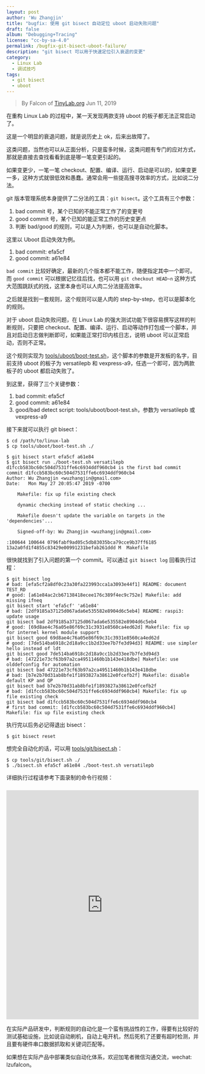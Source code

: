 ```yaml
---
layout: post
author: 'Wu Zhangjin'
title: "bugfix: 使用 git bisect 自动定位 uboot 启动失败问题"
draft: false
album: "Debugging+Tracing"
license: "cc-by-sa-4.0"
permalink: /bugfix-git-bisect-uboot-failure/
description: "git bisect 可以用于快速定位引入衰退的变更"
category:
  - Linux Lab
  - 调试技巧
tags:
  - git bisect
  - uboot
---
```


> By Falcon of [TinyLab.org][1]
> Jun 11, 2019

在重构 Linux Lab 的过程中，某一天发现两款支持 uboot 的板子都无法正常启动了。

这是一个明显的衰退问题，就是说历史上 ok，后来出故障了。

这类问题，当然也可以从正面分析，只是蛮多时候，这类问题有专门的应对方式，那就是直接去查找看看到底是哪一笔变更引起的。

如果变更少，一笔一笔 checkout、配置、编译、运行、启动是可以的，如果变更一多，这种方式就很低效和愚蠢。通常会用一些提高搜寻效率的方式，比如说二分法。

git 版本管理系统本身提供了二分法的工具：`git bisect`。这个工具有三个参数：

1. bad commit 号，某个已知的不能正常工作了的变更号
2. good commit 号，某个已知的能正常工作的历史变更点
3. 判断 bad/good 的规则，可以是人为判断，也可以是自动化脚本。

这里以 Uboot 启动失效为例。

1. bad commit: efa5cf
2. good commit: a61e84

`bad commit` 比较好确定，最新的几个版本都不能工作，随便指定其中一个即可。而 `good commit` 可以根据记忆往后找，也可以用 `git checkout HEAD~n` 这种方式大范围跳跃式的找，这里本身也可以人肉二分法提高效率。

之后就是找到一套规则，这个规则可以是人肉的 step-by-step，也可以是脚本化的规则。

对于 uboot 启动失败问题，在 Linux Lab 的强大测试功能下很容易撰写这样的判断规则，只要把 checkout、配置、编译、运行、启动等动作打包成一个脚本，并且对启动日志做判断即可，如果能正常打印内核日志，说明 uboot 可以正常启动，否则不正常。

这个规则实现为 [tools/uboot/boot-test.sh](https://github.com/tinyclub/linux-lab/blob/master/tools/uboot/boot-test.sh)，这个脚本的参数是开发板的名字，目前支持 uboot 的板子为 versatilepb 和 vexpress-a9，任选一个即可，因为两款板子的 uboot 都启动失败了。

到这里，获得了三个关键参数：

1. bad commit: efa5cf
2. good commit: a61e84
3. good/bad detect script: tools/uboot/boot-test.sh，参数为 versatilepb 或 vexpress-a9

接下来就可以执行 git bisect：

    $ cd /path/to/linux-lab
    $ cp tools/uboot/boot-test.sh ./

    $ git bisect start efa5cf a61e84
    $ git bisect run ./boot-test.sh versatilepb
    d1fccb583bc60c504d7531ffe6c6934ddf960cb4 is the first bad commit
    commit d1fccb583bc60c504d7531ffe6c6934ddf960cb4
    Author: Wu Zhangjin <wuzhangjin@gmail.com>
    Date:   Mon May 27 20:05:47 2019 -0700

        Makefile: fix up file existing check

        dynamic checking instead of static checking ...

        Makefile doesn't update the variable on targets in the 'dependencies'...

        Signed-off-by: Wu Zhangjin <wuzhangjin@gmail.com>

    :100644 100644 0796fabf9ad05c5db83035bca79cce9b37ff6185 13a2a0fd1f4855c83429e00991231befab261ddd M	Makefile

很快就找到了引入问题的第一个 commit。可以通过 `git bisect log` 回看执行过程：

    $ git bisect log
    # bad: [efa5cf2a8df0c23a30fa223993cca1a3093e44f1] README: document TEST_RD
    # good: [a61e84ac2cb67138418ecee176c389f4ec9c752e] Makefile: add missing ifneq
    git bisect start 'efa5cf' 'a61e84'
    # bad: [2df9185a37125d067ada6e535582e8904d6c5eb4] README: raspi3: update usage
    git bisect bad 2df9185a37125d067ada6e535582e8904d6c5eb4
    # good: [69d8ae4c76a05e86f69c31c3931e8560ca4ed62d] Makefile: fix up for internel kernel module support
    git bisect good 69d8ae4c76a05e86f69c31c3931e8560ca4ed62d
    # good: [7de514ba6918c2d18a9cc1b2d33ee7b7fe3d94d3] README: use simpler hello instead of ldt
    git bisect good 7de514ba6918c2d18a9cc1b2d33ee7b7fe3d94d3
    # bad: [47221e73cf63b97a2ca49511460b1b143e418dbe] Makefile: use olddefconfig for automation
    git bisect bad 47221e73cf63b97a2ca49511460b1b143e418dbe
    # bad: [b7e2b70d31ab8bfe1f1893827a38612e0fcefb2f] Makefile: disable default KP and QP
    git bisect bad b7e2b70d31ab8bfe1f1893827a38612e0fcefb2f
    # bad: [d1fccb583bc60c504d7531ffe6c6934ddf960cb4] Makefile: fix up file existing check
    git bisect bad d1fccb583bc60c504d7531ffe6c6934ddf960cb4
    # first bad commit: [d1fccb583bc60c504d7531ffe6c6934ddf960cb4] Makefile: fix up file existing check


执行完以后务必记得退出 bisect：

    $ git bisect reset

想完全自动化的话，可以用 [tools/git/bisect.sh](https://github.com/tinyclub/linux-lab/blob/master/tools/git/bisect.sh)：

    $ cp tools/git/bisect.sh ./
    $ ./bisect.sh efa5cf a61e84 ./boot-test.sh versatilepb

详细执行过程请参考下面录制的命令行视频：

<iframe src="http://showterm.io/6ef2e19278ed1fd183771" width="100%" height="600" marginheight="0" marginwidth="0" frameborder="0" scrolling="no" border="0" style="margin-top: 10px" allowfullscreen></iframe>

在实际产品研发中，判断规则的自动化是一个蛮有挑战性的工作，得要有比较好的测试基础设施，比如说自动刷机，自动上电开机，然后死机了还要有超时检测，并且要有硬件串口数据抓取和关键词匹配等。

如果想在实际产品中部署类似自动化体系，欢迎加笔者微信沟通交流，wechat: lzufalcon。

[1]: http://tinylab.org
